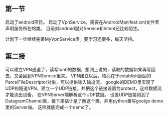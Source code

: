 ## 第一节

启动了android项目。
启动了VpnService，需要在AndroidManifest.xml文件里声明服务所在的类。
目前对android里对Service和Intent还比较陌生。

计划下一步继续完善MyVpnService类。要学习还很多，每天坚持。

## 第二接

可以建立VPN通道了，读写tun0的数据，想网上说的，读取的数据如果再写回去，又会回到VPNService里来。
VPN建立以后，核心在于establish返回的ParcelFileDescriptor对象，可以提供输入输出流。
google的DEMO里实现了UDP的隧道VPN，建立一个UDP链接，并把这个链接设置为protect，这样数据流才能流出设备。
在VPNServer端解析这个UDP数据。
设置UDP链接用到了DatagramChannel类，接下来估计是了解这个类。并用python重写goolge demo里的Server端。
这样就能完成一个demo了。


